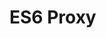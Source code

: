 <!--
 * @Author: tkiddo
 * @Date: 2021-02-27 21:05:15
 * @LastEditors: tkiddo
 * @LastEditTime: 2021-02-27 21:05:26
 * @Description:
-->

# ES6 Proxy
